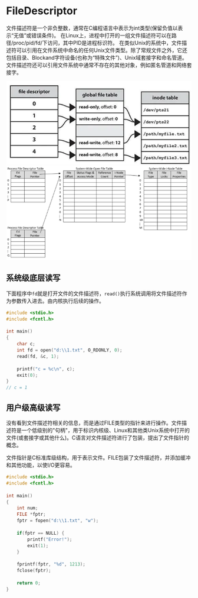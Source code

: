 # FileDescriptor


文件描述符是一个非负整数，通常在C编程语言中表示为int类型(保留负值以表示“无值”或错误条件)。
在Linux上，进程中打开的一组文件描述符可以在路径/proc/pid/fd/下访问，其中PID是进程标识符。
在类似Unix的系统中，文件描述符可以引用在文件系统中命名的任何Unix文件类型。除了常规文件之外，它还包括目录、Blockand字符设备(也称为“特殊文件”)、Unix域套接字和命名管道。文件描述符还可以引用文件系统中通常不存在的其他对象，例如匿名管道和网络套接字。

![](./FileDescriptor/1.png)
![](./FileDescriptor/2.png)


## 系统级底层读写
下面程序中`fd`就是打开文件的文件描述符，`read()`执行系统调用将文件描述符作为参数传入进去。由内核执行后续的操作。
```c
#include <stdio.h>
#include <fcntl.h>

int main()
{
    char c;
    int fd = open("d:\\1.txt", O_RDONLY, 0);
    read(fd, &c, 1);

    printf("c = %c\n", c);
    exit(0);
}
// c = 1
```


## 用户级高级读写
没有看到文件描述符相关的信息，而是通过FILE类型的指针来进行操作。文件描述符是一个低级别的"句柄"，用于标识内核级、Linux和其他类Unix系统中打开的文件(或套接字或其他什么)。C语言对文件描述符进行了包装，提出了文件指针的概念。

文件指针是C标准库级结构，用于表示文件。FILE包装了文件描述符，并添加缓冲和其他功能，以使I/O更容易。

```c
#include <stdio.h>
#include <fcntl.h>

int main()
{
    int num;
    FILE *fptr;
    fptr = fopen("d:\\1.txt", "w");

    if(fptr == NULL) {
        printf("Error!");
        exit(1);
    }

    fprintf(fptr, "%d", 1213);
    fclose(fptr);

    return 0;
}

```
